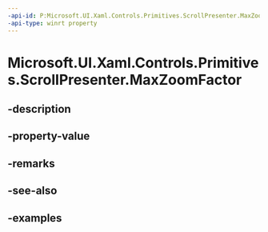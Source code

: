 ```yaml
---
-api-id: P:Microsoft.UI.Xaml.Controls.Primitives.ScrollPresenter.MaxZoomFactor
-api-type: winrt property
---
```


# Microsoft.UI.Xaml.Controls.Primitives.ScrollPresenter.MaxZoomFactor

<!--
public double MaxZoomFactor { get; set; }
-->


## -description

## -property-value

## -remarks

## -see-also

## -examples


